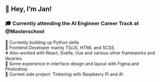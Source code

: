 ## 👋 Hey, I’m Jan! 
### 🎓 Currently attending the AI Engineer Career Track at @Masterschool  
  
🐍 Currently building up Python skills  
👷 Frontend Developer mainly TS/JS, HTML and SCSS.  
➕ Also worked with React, Svelte, Vue and various other frameworks and libraries.  
📐 Some experience in interface design and layout with Figma and Photoshop.  
🤖 Current side project: Tinkering with Raspberry Pi and AI

<!--
**janDo-dev/janDo-dev** is a ✨ _special_ ✨ repository because its `README.md` (this file) appears on your GitHub profile.

Here are some ideas to get you started:

- 🔭 I’m currently working on ...
- 🌱 I’m currently learning ...
- 👯 I’m looking to collaborate on ...
- 🤔 I’m looking for help with ...
- 💬 Ask me about ...
- 📫 How to reach me: ...
- 😄 Pronouns: ...
- ⚡ Fun fact: ...
-->
